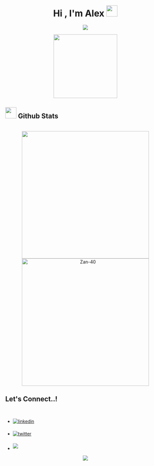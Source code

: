 <div align="center">
  <h1>Hi , I'm Alex <img src="https://media.giphy.com/media/hvRJCLFzcasrR4ia7z/giphy.gif" width="35"></h1>
</div>

<p align="center">
  <a href="https://github.com/DenverCoder1/readme-typing-svg"><img src="https://readme-typing-svg.herokuapp.com?font=Time+New+Roman&color=ffffff&size=25&center=true&        vCenter=true&width=600&height=100&lines=++;Self-taught+Front-End+Developer,;Computer+Science+Student,;Active+Learner/Researcher,;Love+to+learn+new+stuffs..<3"></a>
</p>
<p align='center'>
<img src="https://media.giphy.com/media/WFZvB7VIXBgiz3oDXE/giphy.gif" width="200" height="200" frameBorder="0" class="giphy-embed" allowFullScreen></img></p>

## <img src="https://media.giphy.com/media/iY8CRBdQXODJSCERIr/giphy.gif" width="35"><b> Github Stats </b>
<br>

<div align="center">

<a href="https://github.com/Zan-40/">
  <img src="https://github-readme-stats.vercel.app/api?username=Zan-40&include_all_commits=true&count_private=true&show_icons=true&line_height=35&title_color=f4f4f4&icon_color=75485E&text_color=ffffff&bg_color=0,24292e,222034" width="400"/>
  <img src="https://github-readme-stats.vercel.app/api/top-langs?username=Zan-40&show_icons=true&locale=en&layout=compact&line_height=20&title_color=ffffff&icon_color=2234AE&text_color=ffffff&bg_color=0,24292e,222034" width="400"  alt="Zan-40"/>

</a>
</div>

## <b> Let's Connect..!</b>
<br>
<ul>
  <li>
    <a href="https://www.linkedin.com/in/alejandro-rodriguez-mazariegos/" target="_blank">
      <img src="https://img.shields.io/badge/linkedin:  Alex Rodriguez Mazariegos-%2300acee.svg?color=405DE6&style=for-the-badge&logo=linkedin&logoColor=white" alt=linkedin          style="margin-bottom: 5px;"/>
    </a>
  </li>
  <br>
  <li>
    <a href="https://twitter.com/AlexRod72867522" target="_blank">
      <img src="https://img.shields.io/badge/twitter:  Alex Rodriguez Mazariegos-%2300acee.svg?color=1DA1F2&style=for-the-badge&logo=twitter&logoColor=white" alt=twitter             style="margin-bottom: 5px;"/>
    </a>
  </li>
  <br>
  <li>
    <a href="mailto:alexrodriguezmazariegos@gmail.com" target="_blank">
      <img src="https://img.shields.io/badge/gmail:  Alex Rodriguez Mazariegos-%23EA4335.svg?style=for-the-badge&logo=gmail&logoColor=white" t=mail style="margin-bottom:             5px;" />
    </a>
  </li>
</ul>
<!--profile visit count-->
<div align="center">
  
[![](https://visitcount.itsvg.in/api?id=Zan-40&icon=3&color=1)](https://visitcount.itsvg.in)
  
</div>
<!--
**Zan-40/Zan-40** is a ✨ _special_ ✨ repository because its `README.md` (this file) appears on your GitHub profile.

Here are some ideas to get you started:

- 🔭 I’m currently working on ...
- 🌱 I’m currently learning ...
- 👯 I’m looking to collaborate on ...
- 🤔 I’m looking for help with ...
- 💬 Ask me about ...
- 📫 How to reach me: ...
- 😄 Pronouns: ...
- ⚡ Fun fact: ...
-->
